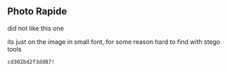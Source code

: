 ## Photo Rapide

did not like this one

its just on the image in small font, for some reason hard to find with stego tools

`cd302bd2f3dd87!`
